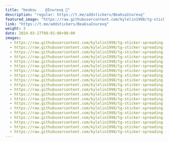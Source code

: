 ```yaml
---
title: "𝖻ɐ𝖺𝗄𝗌ᥲ 𓂃 @Inurexq 🤍"
description: "regular: https://t.me/addstickers/BeaksaInurexq"
featured_image: "https://raw.githubusercontent.com/kylelin1998/tg-sticker-spreading-worldwide-images/main/img/df7badd8-8ff5-4403-b6eb-0d91033a60b9.jpg"
link: "https://t.me/addstickers/BeaksaInurexq"
weight: 3
date: 2024-03-27T08:01:08+08:00
images:
  - https://raw.githubusercontent.com/kylelin1998/tg-sticker-spreading-worldwide-images/main/img/df7badd8-8ff5-4403-b6eb-0d91033a60b9.jpg
  - https://raw.githubusercontent.com/kylelin1998/tg-sticker-spreading-worldwide-images/main/img/a8352952-13f7-4451-830b-5e8d386994aa.jpg
  - https://raw.githubusercontent.com/kylelin1998/tg-sticker-spreading-worldwide-images/main/img/e2406032-8ce0-49ba-8cf1-e96036afdb21.jpg
  - https://raw.githubusercontent.com/kylelin1998/tg-sticker-spreading-worldwide-images/main/img/20697c9f-6b95-4b3e-a6ca-74132700611d.jpg
  - https://raw.githubusercontent.com/kylelin1998/tg-sticker-spreading-worldwide-images/main/img/b1cb061a-19e6-4446-a849-0dc73be14081.jpg
  - https://raw.githubusercontent.com/kylelin1998/tg-sticker-spreading-worldwide-images/main/img/0754fe74-a0cd-4a45-b5dd-18315bbc431d.jpg
  - https://raw.githubusercontent.com/kylelin1998/tg-sticker-spreading-worldwide-images/main/img/80144d3d-e334-4fdb-ad58-0267e5e8e491.jpg
  - https://raw.githubusercontent.com/kylelin1998/tg-sticker-spreading-worldwide-images/main/img/cd24b78c-a7fb-49dd-a8c0-d3767819190b.jpg
  - https://raw.githubusercontent.com/kylelin1998/tg-sticker-spreading-worldwide-images/main/img/bb819d22-4701-46b8-a187-b7654e6c7e3e.jpg
  - https://raw.githubusercontent.com/kylelin1998/tg-sticker-spreading-worldwide-images/main/img/0ab3855c-10e4-4251-9711-65992ab0ebdb.jpg
  - https://raw.githubusercontent.com/kylelin1998/tg-sticker-spreading-worldwide-images/main/img/bce6ad3f-34af-458c-b039-1a5722026a4f.jpg
  - https://raw.githubusercontent.com/kylelin1998/tg-sticker-spreading-worldwide-images/main/img/786df40e-c7c3-4ca1-bc2d-8730ac230755.jpg
  - https://raw.githubusercontent.com/kylelin1998/tg-sticker-spreading-worldwide-images/main/img/efead69f-b31f-40a2-9a19-771ec3729882.jpg
  - https://raw.githubusercontent.com/kylelin1998/tg-sticker-spreading-worldwide-images/main/img/442d4fd8-d178-445d-b1ce-b11fcb0a1f06.jpg
  - https://raw.githubusercontent.com/kylelin1998/tg-sticker-spreading-worldwide-images/main/img/8c5b94ef-1e20-4195-9f1b-44f03dc8c6fb.jpg
  - https://raw.githubusercontent.com/kylelin1998/tg-sticker-spreading-worldwide-images/main/img/2ee17e71-1a78-4495-bd52-bb7194c2c5ed.jpg
  - https://raw.githubusercontent.com/kylelin1998/tg-sticker-spreading-worldwide-images/main/img/59d827d9-1010-4b36-9ba7-f1fa4dbd73e8.jpg
  - https://raw.githubusercontent.com/kylelin1998/tg-sticker-spreading-worldwide-images/main/img/e1b7b654-08d2-4f87-a6ed-9da053951212.jpg
  - https://raw.githubusercontent.com/kylelin1998/tg-sticker-spreading-worldwide-images/main/img/92536fce-9bb3-4e13-a4cd-8d1035519fdc.jpg
  - https://raw.githubusercontent.com/kylelin1998/tg-sticker-spreading-worldwide-images/main/img/ab8b5869-0e23-4ae3-a01e-237e30e060c1.jpg
---
```

